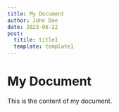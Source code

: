 ```yaml
---
title: My Document
author: John Doe
date: 2023-06-22
post:
  titile: title1
  template: template1
---
```


# My Document

This is the content of my document.
